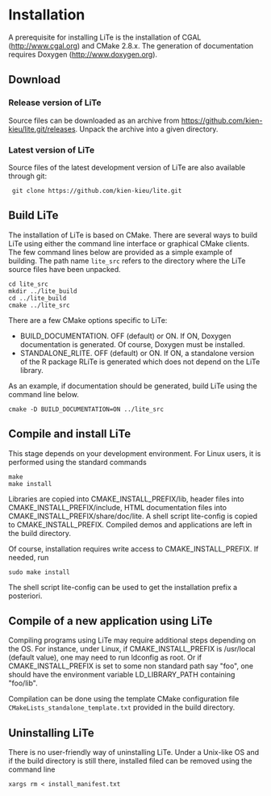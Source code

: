 Installation
============

<!-- Line Tessellation (LiTe) library
     |||Development version
     Authors: Katarzyna Adamczyk and Kiên Kiêu.
     |||Copyright INRA 2006-yyyy.
     Interdeposit Certification: IDDN.FR.001.030007.000.R.P.2015.000.31235
     License: GPL v3. -->

A prerequisite for installing LiTe is the installation of CGAL (http://www.cgal.org) and CMake 2.8.x. The generation of documentation requires Doxygen (http://www.doxygen.org).

Download
--------

### Release version of LiTe
Source files can be downloaded as an archive from https://github.com/kien-kieu/lite.git/releases. Unpack the archive into a given directory.

### Latest version of LiTe
Source files of the latest development version of LiTe are also available through git:

     git clone https://github.com/kien-kieu/lite.git

Build LiTe
----------

The installation of LiTe is based on CMake. There are several ways to build LiTe using either the command line interface or graphical CMake clients. The few command lines below are provided as a simple example of building. The path name `lite_src` refers to the directory where the LiTe source files have been unpacked.

    cd lite_src
    mkdir ../lite_build
    cd ../lite_build
    cmake ../lite_src

There are a few CMake options specific to LiTe:

- BUILD_DOCUMENTATION. OFF (default) or ON. If ON, Doxygen documentation is generated. Of course, Doxygen must be installed. 
- STANDALONE_RLITE. OFF (default) or ON. If ON, a standalone version of the R package RLiTe is generated which does not depend on the LiTe library.

As an example, if documentation should be generated, build LiTe using the command line below.

    cmake -D BUILD_DOCUMENTATION=ON ../lite_src 

Compile and install LiTe
------------------------
This stage depends on your development environment. For Linux users, it is performed using the standard commands

    make
    make install

Libraries are copied into CMAKE_INSTALL_PREFIX/lib, header files into CMAKE_INSTALL_PREFIX/include, HTML documentation files into CMAKE_INSTALL_PREFIX/share/doc/lite. A shell script lite-config is copied to CMAKE_INSTALL_PREFIX. Compiled demos and applications are left in the build directory. 

Of course, installation requires write access to CMAKE_INSTALL_PREFIX. If needed, run

    sudo make install

The shell script lite-config can be used to get the installation prefix a posteriori.

Compile of a new application using LiTe
---------------------------------------

Compiling programs using LiTe may require additional steps depending on the OS. For instance, under Linux, if CMAKE_INSTALL_PREFIX is /usr/local (default value), one may need to run ldconfig as root. Or if CMAKE_INSTALL_PREFIX is set to some non standard path say "foo", one should have the environment variable LD_LIBRARY_PATH containing "foo/lib".

Compilation can be done using the template CMake configuration file `CMakeLists_standalone_template.txt` provided in the build directory.

Uninstalling LiTe
-----------------

There is no user-friendly way of uninstalling LiTe. Under a Unix-like OS and if the build directory is still there, installed filed can be removed using the command line

    xargs rm < install_manifest.txt
